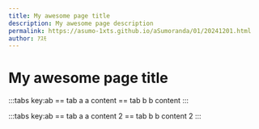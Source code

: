 ```yaml
---
title: My awesome page title
description: My awesome page description
permalink: https://asumo-1xts.github.io/aSumoranda/01/20241201.html
author: ｱｽﾓ
---
```


# My awesome page title

:::tabs key:ab
== tab a
a content
== tab b
b content
:::

:::tabs key:ab
== tab a
a content 2
== tab b
b content 2
:::